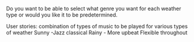 Do you want to be able to select what genre you want for each weather type or would you like it to be predetermined.

User stories: combination of types of music to be played for various types of weather
Sunny -Jazz classical
Rainy - More upbeat
Flexible throughout
